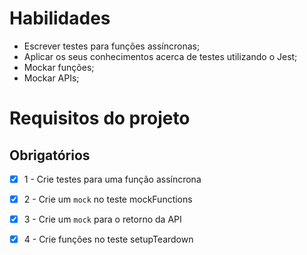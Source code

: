 # Habilidades

- Escrever testes para funções assíncronas;
- Aplicar os seus conhecimentos acerca de testes utilizando o Jest;
- Mockar funções;
- Mockar APIs;

# Requisitos do projeto

## Obrigatórios

- [x] 1 - Crie testes para uma função assíncrona

- [x] 2 - Crie um `mock` no teste mockFunctions

- [x] 3 - Crie um `mock` para o retorno da API

- [x] 4 - Crie funções no teste setupTeardown

